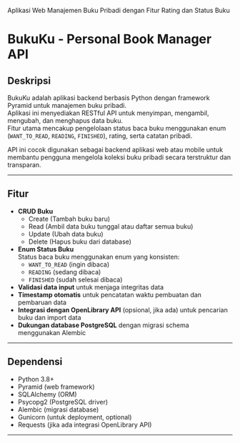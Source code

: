 Aplikasi Web Manajemen Buku Pribadi dengan Fitur Rating dan Status Buku
# BukuKu - Personal Book Manager API

## Deskripsi

BukuKu adalah aplikasi backend berbasis Python dengan framework Pyramid untuk manajemen buku pribadi.  
Aplikasi ini menyediakan RESTful API untuk menyimpan, mengambil, mengubah, dan menghapus data buku.  
Fitur utama mencakup pengelolaan status baca buku menggunakan enum (`WANT_TO_READ`, `READING`, `FINISHED`), rating, serta catatan pribadi.

API ini cocok digunakan sebagai backend aplikasi web atau mobile untuk membantu pengguna mengelola koleksi buku pribadi secara terstruktur dan transparan.

---

## Fitur

- **CRUD Buku**  
  - Create (Tambah buku baru)  
  - Read (Ambil data buku tunggal atau daftar semua buku)  
  - Update (Ubah data buku)  
  - Delete (Hapus buku dari database)  
- **Enum Status Buku**  
  Status baca buku menggunakan enum yang konsisten:  
  - `WANT_TO_READ` (ingin dibaca)  
  - `READING` (sedang dibaca)  
  - `FINISHED` (sudah selesai dibaca)  
- **Validasi data input** untuk menjaga integritas data  
- **Timestamp otomatis** untuk pencatatan waktu pembuatan dan pembaruan data  
- **Integrasi dengan OpenLibrary API** (opsional, jika ada) untuk pencarian buku dan import data  
- **Dukungan database PostgreSQL** dengan migrasi schema menggunakan Alembic

---

## Dependensi

- Python 3.8+  
- Pyramid (web framework)  
- SQLAlchemy (ORM)  
- Psycopg2 (PostgreSQL driver)  
- Alembic (migrasi database)  
- Gunicorn (untuk deployment, optional)  
- Requests (jika ada integrasi OpenLibrary API)

---

